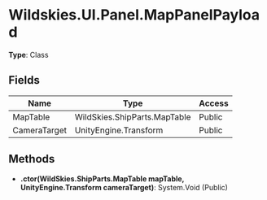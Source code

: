 ﻿# Wildskies.UI.Panel.MapPanelPayload

**Type**: Class

## Fields

| Name | Type | Access |
|------|------|--------|
| MapTable | WildSkies.ShipParts.MapTable | Public |
| CameraTarget | UnityEngine.Transform | Public |

## Methods

- **.ctor(WildSkies.ShipParts.MapTable mapTable, UnityEngine.Transform cameraTarget)**: System.Void (Public)

